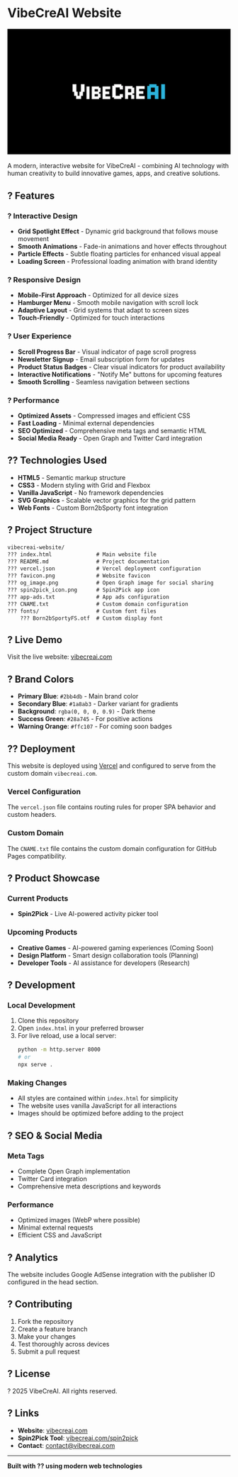 # VibeCreAI Website

![VibeCreAI](og_image.png)

A modern, interactive website for VibeCreAI - combining AI technology with human creativity to build innovative games, apps, and creative solutions.

## ? Features

### ? Interactive Design
- **Grid Spotlight Effect** - Dynamic grid background that follows mouse movement
- **Smooth Animations** - Fade-in animations and hover effects throughout
- **Particle Effects** - Subtle floating particles for enhanced visual appeal
- **Loading Screen** - Professional loading animation with brand identity

### ? Responsive Design
- **Mobile-First Approach** - Optimized for all device sizes
- **Hamburger Menu** - Smooth mobile navigation with scroll lock
- **Adaptive Layout** - Grid systems that adapt to screen sizes
- **Touch-Friendly** - Optimized for touch interactions

### ? User Experience
- **Scroll Progress Bar** - Visual indicator of page scroll progress
- **Newsletter Signup** - Email subscription form for updates
- **Product Status Badges** - Clear visual indicators for product availability
- **Interactive Notifications** - "Notify Me" buttons for upcoming features
- **Smooth Scrolling** - Seamless navigation between sections

### ? Performance
- **Optimized Assets** - Compressed images and efficient CSS
- **Fast Loading** - Minimal external dependencies
- **SEO Optimized** - Comprehensive meta tags and semantic HTML
- **Social Media Ready** - Open Graph and Twitter Card integration

## ?? Technologies Used

- **HTML5** - Semantic markup structure
- **CSS3** - Modern styling with Grid and Flexbox
- **Vanilla JavaScript** - No framework dependencies
- **SVG Graphics** - Scalable vector graphics for the grid pattern
- **Web Fonts** - Custom Born2bSporty font integration

## ? Project Structure

```
vibecreai-website/
??? index.html              # Main website file
??? README.md               # Project documentation
??? vercel.json             # Vercel deployment configuration
??? favicon.png             # Website favicon
??? og_image.png            # Open Graph image for social sharing
??? spin2pick_icon.png      # Spin2Pick app icon
??? app-ads.txt             # App ads configuration
??? CNAME.txt               # Custom domain configuration
??? fonts/                  # Custom font files
    ??? Born2bSportyFS.otf  # Custom display font
```

## ? Live Demo

Visit the live website: [vibecreai.com](https://vibecreai.com)

## ? Brand Colors

- **Primary Blue**: `#2bb4db` - Main brand color
- **Secondary Blue**: `#1a8ab3` - Darker variant for gradients
- **Background**: `rgba(0, 0, 0, 0.9)` - Dark theme
- **Success Green**: `#28a745` - For positive actions
- **Warning Orange**: `#ffc107` - For coming soon badges

## ?? Deployment

This website is deployed using [Vercel](https://vercel.com/) and configured to serve from the custom domain `vibecreai.com`.

### Vercel Configuration
The `vercel.json` file contains routing rules for proper SPA behavior and custom headers.

### Custom Domain
The `CNAME.txt` file contains the custom domain configuration for GitHub Pages compatibility.

## ? Product Showcase

### Current Products
- **Spin2Pick** - Live AI-powered activity picker tool

### Upcoming Products
- **Creative Games** - AI-powered gaming experiences (Coming Soon)
- **Design Platform** - Smart design collaboration tools (Planning)
- **Developer Tools** - AI assistance for developers (Research)

## ? Development

### Local Development
1. Clone this repository
2. Open `index.html` in your preferred browser
3. For live reload, use a local server:
   ```bash
   python -m http.server 8000
   # or
   npx serve .
   ```

### Making Changes
- All styles are contained within `index.html` for simplicity
- The website uses vanilla JavaScript for all interactions
- Images should be optimized before adding to the project

## ? SEO & Social Media

### Meta Tags
- Complete Open Graph implementation
- Twitter Card integration
- Comprehensive meta descriptions and keywords

### Performance
- Optimized images (WebP where possible)
- Minimal external requests
- Efficient CSS and JavaScript

## ? Analytics

The website includes Google AdSense integration with the publisher ID configured in the head section.

## ? Contributing

1. Fork the repository
2. Create a feature branch
3. Make your changes
4. Test thoroughly across devices
5. Submit a pull request

## ? License

? 2025 VibeCreAI. All rights reserved.

## ? Links

- **Website**: [vibecreai.com](https://vibecreai.com)
- **Spin2Pick Tool**: [vibecreai.com/spin2pick](https://vibecreai.com/spin2pick)
- **Contact**: contact@vibecreai.com

---

**Built with ?? using modern web technologies**